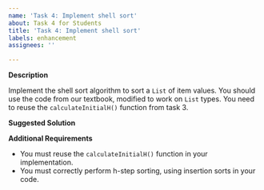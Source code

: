```yaml
---
name: 'Task 4: Implement shell sort'
about: Task 4 for Students
title: 'Task 4: Implement shell sort'
labels: enhancement
assignees: ''

---
```


**Description**

Implement the shell sort algorithm to sort a `List` of item values.  You should use the code from our textbook, modified to
work on `List` types.  You need to reuse the `calculateInitialH()` function from task 3.

**Suggested Solution**


**Additional Requirements**

- You must reuse the `calculateInitialH()` function in your implementation.
- You must correctly perform h-step sorting, using insertion sorts in your code.

